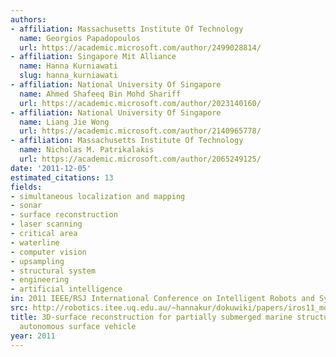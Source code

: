 ```yaml
---
authors:
- affiliation: Massachusetts Institute Of Technology
  name: Georgios Papadopoulos
  url: https://academic.microsoft.com/author/2499028814/
- affiliation: Singapore Mit Alliance
  name: Hanna Kurniawati
  slug: hanna_kurniawati
- affiliation: National University Of Singapore
  name: Ahmed Shafeeq Bin Mohd Shariff
  url: https://academic.microsoft.com/author/2023140160/
- affiliation: National University Of Singapore
  name: Liang Jie Wong
  url: https://academic.microsoft.com/author/2140965778/
- affiliation: Massachusetts Institute Of Technology
  name: Nicholas M. Patrikalakis
  url: https://academic.microsoft.com/author/2065249125/
date: '2011-12-05'
estimated_citations: 13
fields:
- simultaneous localization and mapping
- sonar
- surface reconstruction
- laser scanning
- critical area
- waterline
- computer vision
- upsampling
- structural system
- engineering
- artificial intelligence
in: 2011 IEEE/RSJ International Conference on Intelligent Robots and Systems
src: http://robotics.itee.uq.edu.au/~hannakur/dokuwiki/papers/iros11_modelBuild.pdf
title: 3D-surface reconstruction for partially submerged marine structures using an
  autonomous surface vehicle
year: 2011
---
```

